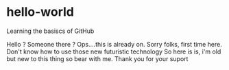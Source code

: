 # hello-world
Learning the basiscs of GitHub

Hello ?
Someone there ?
Ops....this is already on.
Sorry folks, first time here. Don't know how to use those new futuristic technology
So here is is, i'm old but new to this thing so bear with me.
Thank you for your suport
